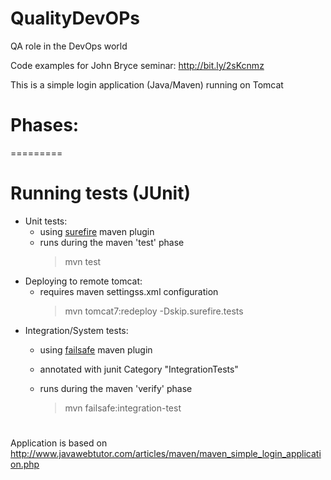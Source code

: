 QualityDevOPs
===============
QA role in the DevOps world

Code examples for John Bryce seminar: http://bit.ly/2sKcnmz

This is a simple login application (Java/Maven) running on Tomcat
# Phases:
=========
# Running tests (JUnit)
- Unit tests:
  -   using [surefire](http://maven.apache.org/surefire/maven-surefire-plugin/) maven plugin
  -   runs during the maven 'test' phase
      >  mvn test
- Deploying to remote tomcat:
  -   requires maven settingss.xml configuration
      >  mvn tomcat7:redeploy -Dskip.surefire.tests
- Integration/System tests:
  - using [failsafe](http://maven.apache.org/surefire/maven-failsafe-plugin/usage.html) maven plugin
  - annotated with junit Category "IntegrationTests"
  - runs during the maven 'verify' phase

      >  mvn failsafe:integration-test
      
#

Application is based on http://www.javawebtutor.com/articles/maven/maven_simple_login_application.php

     
     
